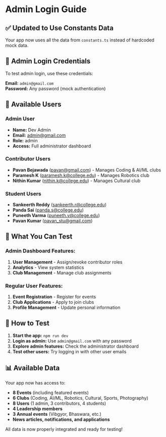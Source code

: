 # Admin Login Guide

## ✅ Updated to Use Constants Data

Your app now uses all the data from `constants.ts` instead of hardcoded mock data.

## 🔑 Admin Login Credentials

To test admin login, use these credentials:

**Email:** `admin@gmail.com`  
**Password:** Any password (mock authentication)

## 👥 Available Users

### Admin User
- **Name:** Dev Admin
- **Email:** admin@gmail.com
- **Role:** admin
- **Access:** Full administrator dashboard

### Contributor Users
- **Pavan Bejawada** (pavan@gmail.com) - Manages Coding & AI/ML clubs
- **Paramesh K** (paramesh.k@college.edu) - Manages Robotics club  
- **Nithin Kumar** (nithin.k@college.edu) - Manages Cultural club

### Student Users
- **Sankeerth Reddy** (sankeerth.r@college.edu)
- **Panda Sai** (panda.s@college.edu)
- **Puneeth Varma** (puneeth.v@college.edu)
- **Pavan Kumar** (pavan_stu@gmail.com)

## 🎯 What You Can Test

### Admin Dashboard Features:
1. **User Management** - Assign/revoke contributor roles
2. **Analytics** - View system statistics
3. **Club Management** - Manage club assignments

### Regular User Features:
1. **Event Registration** - Register for events
2. **Club Applications** - Apply to join clubs
3. **Profile Management** - Update personal information

## 🚀 How to Test

1. **Start the app:** `npm run dev`
2. **Login as admin:** Use `admin@gmail.com` with any password
3. **Explore admin features:** Check the administrator dashboard
4. **Test other users:** Try logging in with other user emails

## 📊 Available Data

Your app now has access to:
- **8 Events** (including featured events)
- **6 Clubs** (Coding, AI/ML, Robotics, Cultural, Sports, Photography)
- **8 Users** (1 admin, 3 contributors, 4 students)
- **4 Leadership members**
- **3 Annual events** (Vibgyor, Bhaswara, etc.)
- **News articles, notifications, and applications**

All data is now properly integrated and ready for testing!
